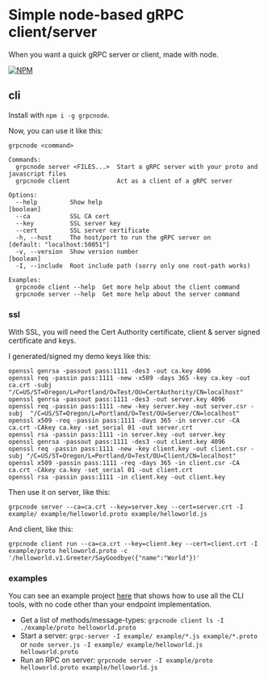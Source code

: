 # Simple node-based gRPC client/server

When you want a quick gRPC server or client, made with node.

[![NPM](https://nodei.co/npm/grpcnode.png?compact=true)](https://nodei.co/npm/grpcnode/)

## cli

Install with `npm i -g grpcnode`.

Now, you can use it like this:

```
grpcnode <command>

Commands:
  grpcnode server <FILES...>  Start a gRPC server with your proto and javascript files
  grpcnode client             Act as a client of a gRPC server

Options:
  --help         Show help                                           [boolean]
  --ca           SSL CA cert
  --key          SSL server key
  --cert         SSL server certificate
  -h, --host     The host/port to run the gRPC server on             [default: "localhost:50051"]
  -v, --version  Show version number                                 [boolean]
  -I, --include  Root include path (sorry only one root-path works)

Examples:
  grpcnode client --help  Get more help about the client command
  grpcnode server --help  Get more help about the server command
```

### ssl

With SSL, you will need the Cert Authority certificate, client & server signed certificate and keys.


I generated/signed my demo keys like this:

```
openssl genrsa -passout pass:1111 -des3 -out ca.key 4096
openssl req -passin pass:1111 -new -x509 -days 365 -key ca.key -out ca.crt -subj  "/C=US/ST=Oregon/L=Portland/O=Test/OU=CertAuthority/CN=localhost"
openssl genrsa -passout pass:1111 -des3 -out server.key 4096
openssl req -passin pass:1111 -new -key server.key -out server.csr -subj  "/C=US/ST=Oregon/L=Portland/O=Test/OU=Server/CN=localhost"
openssl x509 -req -passin pass:1111 -days 365 -in server.csr -CA ca.crt -CAkey ca.key -set_serial 01 -out server.crt
openssl rsa -passin pass:1111 -in server.key -out server.key
openssl genrsa -passout pass:1111 -des3 -out client.key 4096
openssl req -passin pass:1111 -new -key client.key -out client.csr -subj "/C=US/ST=Oregon/L=Portland/O=Test/OU=Client/CN=localhost"
openssl x509 -passin pass:1111 -req -days 365 -in client.csr -CA ca.crt -CAkey ca.key -set_serial 01 -out client.crt
openssl rsa -passin pass:1111 -in client.key -out client.key
```

Then use it on server, like this:

```
grpcnode server --ca=ca.crt --key=server.key --cert=server.crt -I example/ example/helloworld.proto example/helloworld.js
```

And client, like this:

```
grpcnode client run --ca=ca.crt --key=client.key --cert=client.crt -I example/proto helloworld.proto -c '/helloworld.v1.Greeter/SayGoodbye({"name":"World"})'
```

### examples

You can see an example project [here](https://github.com/konsumer/grpcnode/tree/master/example) that shows how to use all the CLI tools, with no code other than your endpoint implementation.

- Get a list of methods/message-types: `grpcnode client ls -I ./example/proto helloworld.proto`
- Start a server: `grpc-server -I example/ example/*.js example/*.proto` or `node server.js -I example/ example/helloworld.js helloworld.proto`
- Run an RPC on server: `grpcnode server -I example/proto helloworld.proto example/helloworld.js`


